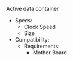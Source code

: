 Active data container
- Specs:
	- Clock Speed
	- Size
- Compatibility:
	- Requirements:
		- Mother Board